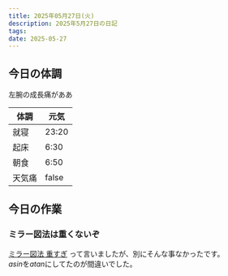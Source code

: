 ```yaml
---
title: 2025年05月27日(火)
description: 2025年5月27日の日記
tags: 
date: 2025-05-27
---
```


## 今日の体調
左腕の成長痛がああ

| 体調  | 元気    |
| --- | ----- |
| 就寝  | 23:20 |
| 起床  | 6:30  |
| 朝食  | 6:50  |
| 天気痛 | false |

## 今日の作業
### ミラー図法は重くないぞ
[ミラー図法 重すぎ](2025-05-26.md#ミラー図法%20重すぎ) って言いましたが、別にそんな事なかったです。  
$asin$を$atan$にしてたのが間違いでした。